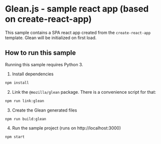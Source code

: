 # Glean.js - sample react app (based on create-react-app)

This sample contains a SPA react app created from the `create-react-app` template. Glean will be initialized on first load.

## How to run this sample

Running this sample requires Python 3.

1. Install dependencies

```bash
npm install
```

2. Link the `@mozilla/glean` package. There is a convenience script for that:

```bash
npm run link:glean
```

3. Create the Glean generated files

```bash
npm run build:glean
```

4. Run the sample project (runs on http://localhost:3000)

```bash
npm start
```
